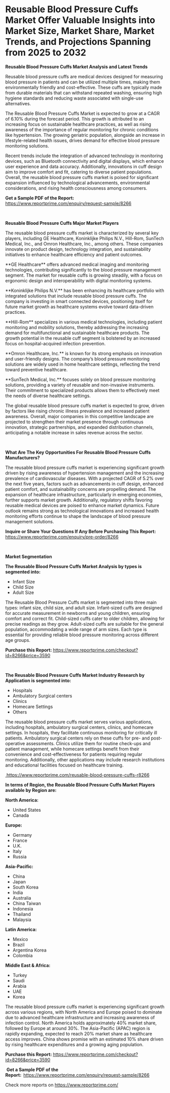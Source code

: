 <p><h1>Reusable Blood Pressure Cuffs Market Offer Valuable Insights into Market Size, Market Share, Market Trends, and Projections Spanning from 2025 to 2032</h1></p><p><strong>Reusable Blood Pressure Cuffs Market Analysis and Latest Trends</strong></p>
<p><p>Reusable blood pressure cuffs are medical devices designed for measuring blood pressure in patients and can be utilized multiple times, making them environmentally friendly and cost-effective. These cuffs are typically made from durable materials that can withstand repeated washing, ensuring high hygiene standards and reducing waste associated with single-use alternatives.</p><p>The Reusable Blood Pressure Cuffs Market is expected to grow at a CAGR of 6.10% during the forecast period. This growth is attributed to an increasing focus on sustainable healthcare practices, as well as rising awareness of the importance of regular monitoring for chronic conditions like hypertension. The growing geriatric population, alongside an increase in lifestyle-related health issues, drives demand for effective blood pressure monitoring solutions.</p><p>Recent trends include the integration of advanced technology in monitoring devices, such as Bluetooth connectivity and digital displays, which enhance user experience and data accuracy. Additionally, innovations in cuff design aim to improve comfort and fit, catering to diverse patient populations. Overall, the reusable blood pressure cuffs market is poised for significant expansion influenced by technological advancements, environmental considerations, and rising health consciousness among consumers.</p></p>
<p><strong>Get a Sample PDF of the Report:&nbsp;</strong> <a href="https://www.reportprime.com/enquiry/request-sample/8266?utm_campaign=3318&utm_medium=2&utm_source=Github&utm_content=ia&utm_term=19032025&utm_id=reusable-blood-pressure-cuffs">https://www.reportprime.com/enquiry/request-sample/8266</a></p>
<p>&nbsp;</p>
<p><strong>Reusable Blood Pressure Cuffs Major Market Players</strong></p>
<p><p>The reusable blood pressure cuffs market is characterized by several key players, including GE Healthcare, Koninklijke Philips N.V., Hill-Rom, SunTech Medical, Inc., and Omron Healthcare, Inc., among others. These companies innovate on product design, technology integration, and sustainability initiatives to enhance healthcare efficiency and patient outcomes.</p><p>**GE Healthcare** offers advanced medical imaging and monitoring technologies, contributing significantly to the blood pressure management segment. The market for reusable cuffs is growing steadily, with a focus on ergonomic design and interoperability with digital monitoring systems.</p><p>**Koninklijke Philips N.V.** has been enhancing its healthcare portfolio with integrated solutions that include reusable blood pressure cuffs. The company is investing in smart connected devices, positioning itself for future market growth as healthcare systems evolve toward data-driven practices.</p><p>**Hill-Rom** specializes in various medical technologies, including patient monitoring and mobility solutions, thereby addressing the increasing demand for multifunctional and sustainable healthcare products. The growth potential in the reusable cuff segment is bolstered by an increased focus on hospital-acquired infection prevention.</p><p>**Omron Healthcare, Inc.** is known for its strong emphasis on innovation and user-friendly designs. The company’s blood pressure monitoring solutions are widely used in home healthcare settings, reflecting the trend toward preventive healthcare.</p><p>**SunTech Medical, Inc.** focuses solely on blood pressure monitoring solutions, providing a variety of reusable and non-invasive instruments. Their commitment to specialized products allows them to effectively meet the needs of diverse healthcare settings.</p><p>The global reusable blood pressure cuffs market is expected to grow, driven by factors like rising chronic illness prevalence and increased patient awareness. Overall, major companies in this competitive landscape are projected to strengthen their market presence through continuous innovation, strategic partnerships, and expanded distribution channels, anticipating a notable increase in sales revenue across the sector.</p></p>
<p>&nbsp;</p>
<p><strong>What Are The Key Opportunities For Reusable Blood Pressure Cuffs Manufacturers?</strong></p>
<p><p>The reusable blood pressure cuffs market is experiencing significant growth driven by rising awareness of hypertension management and the increasing prevalence of cardiovascular diseases. With a projected CAGR of 5.2% over the next five years, factors such as advancements in cuff design, enhanced patient comfort, and sustainability concerns are propelling demand. The expansion of healthcare infrastructure, particularly in emerging economies, further supports market growth. Additionally, regulatory shifts favoring reusable medical devices are poised to enhance market dynamics. Future outlook remains strong as technological innovations and increased health monitoring efforts continue to shape the landscape of blood pressure management solutions.</p></p>
<p><strong>Inquire or Share Your Questions If Any Before Purchasing This Report:</strong> <a href="https://www.reportprime.com/enquiry/pre-order/8266?utm_campaign=3318&utm_medium=2&utm_source=Github&utm_content=ia&utm_term=19032025&utm_id=reusable-blood-pressure-cuffs">https://www.reportprime.com/enquiry/pre-order/8266</a></p>
<p>&nbsp;</p>
<p><strong>Market Segmentation</strong></p>
<p><strong>The Reusable Blood Pressure Cuffs Market Analysis by types is segmented into:</strong></p>
<p><ul><li>Infant Size</li><li>Child Size</li><li>Adult Size</li></ul></p>
<p><p>The Reusable Blood Pressure Cuffs market is segmented into three main types: infant size, child size, and adult size. Infant-sized cuffs are designed for accurate measurement in newborns and young children, ensuring comfort and correct fit. Child-sized cuffs cater to older children, allowing for precise readings as they grow. Adult-sized cuffs are suitable for the general population, accommodating a wide range of arm sizes. Each type is essential for providing reliable blood pressure monitoring across different age groups.</p></p>
<p><strong>Purchase this Report:&nbsp;</strong><a href="https://www.reportprime.com/checkout?id=8266&price=3590&utm_campaign=3318&utm_medium=2&utm_source=Github&utm_content=ia&utm_term=19032025&utm_id=reusable-blood-pressure-cuffs">https://www.reportprime.com/checkout?id=8266&price=3590</a></p>
<p>&nbsp;</p>
<p><strong>The Reusable Blood Pressure Cuffs Market Industry Research by Application is segmented into:</strong></p>
<p><ul><li>Hospitals</li><li>Ambulatory Surgical centers</li><li>Clinics</li><li>Homecare Settings</li><li>Others</li></ul></p>
<p><p>The reusable blood pressure cuffs market serves various applications, including hospitals, ambulatory surgical centers, clinics, and homecare settings. In hospitals, they facilitate continuous monitoring for critically ill patients. Ambulatory surgical centers rely on these cuffs for pre- and post-operative assessments. Clinics utilize them for routine check-ups and patient management, while homecare settings benefit from their convenience and cost-effectiveness for patients requiring regular monitoring. Additionally, other applications may include research institutions and educational facilities focused on healthcare training.</p></p>
<p><a href="https://www.reportprime.com/reusable-blood-pressure-cuffs-r8266?utm_campaign=3318&utm_medium=2&utm_source=Github&utm_content=ia&utm_term=19032025&utm_id=reusable-blood-pressure-cuffs">&nbsp;https://www.reportprime.com/reusable-blood-pressure-cuffs-r8266</a></p>
<p><strong>In terms of Region, the Reusable Blood Pressure Cuffs Market Players available by Region are:</strong></p>
<p>
    <p> <strong> North America: </strong>
        <ul>
            <li>United States</li>
            <li>Canada</li>
        </ul>
        </p> 
    <p> <strong> Europe: </strong>
        <ul>
            <li>Germany</li>
            <li>France</li>
            <li>U.K.</li>
            <li>Italy</li>
            <li>Russia</li>
        </ul>
        </p> 
    <p> <strong> Asia-Pacific: </strong>
        <ul>
            <li>China</li>
            <li>Japan</li>
            <li>South Korea</li>
            <li>India</li>
            <li>Australia</li>
            <li>China Taiwan</li>
            <li>Indonesia</li>
            <li>Thailand</li>
            <li>Malaysia</li>
        </ul>
        </p> 
    <p> <strong> Latin America: </strong>
        <ul>
            <li>Mexico</li>
            <li>Brazil</li>
            <li>Argentina Korea</li>
            <li>Colombia</li>
        </ul>
        </p> 
    <p> <strong> Middle East & Africa: </strong>
        <ul>
            <li>Turkey</li>
            <li>Saudi</li>
            <li>Arabia</li>
            <li>UAE</li>
            <li>Korea</li>
        </ul>
    </p>
    </p>
<p><p>The reusable blood pressure cuffs market is experiencing significant growth across various regions, with North America and Europe poised to dominate due to advanced healthcare infrastructure and increasing awareness of infection control. North America holds approximately 40% market share, followed by Europe at around 30%. The Asia-Pacific (APAC) region is rapidly expanding, expected to reach 20% market share as healthcare access improves. China shows promise with an estimated 10% share driven by rising healthcare expenditures and a growing aging population.</p></p>
<p><strong>Purchase this Report: </strong><a href="https://www.reportprime.com/checkout?id=8266&price=3590&utm_campaign=3318&utm_medium=2&utm_source=Github&utm_content=ia&utm_term=19032025&utm_id=reusable-blood-pressure-cuffs">https://www.reportprime.com/checkout?id=8266&price=3590</a></p>
<p>&nbsp;<strong>Get a Sample PDF of the Report:&nbsp;&nbsp;</strong><a href="https://www.reportprime.com/enquiry/request-sample/8266?utm_campaign=3318&utm_medium=2&utm_source=Github&utm_content=ia&utm_term=19032025&utm_id=reusable-blood-pressure-cuffs">https://www.reportprime.com/enquiry/request-sample/8266</a></p>
<p><strong></strong></p>
<p>Check more reports on <a href="https://www.reportprime.com/?utm_campaign=3318&utm_medium=2&utm_source=Github&utm_content=ia&utm_term=19032025&utm_id=reusable-blood-pressure-cuffs">https://www.reportprime.com/</a></p>